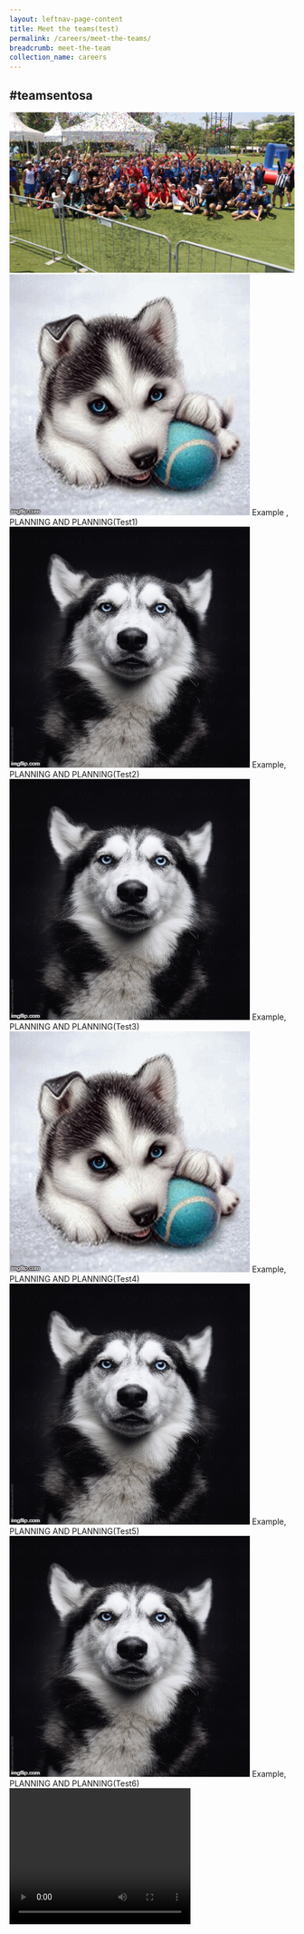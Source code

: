 ```yaml
---
layout: leftnav-page-content
title: Meet the teams(test)
permalink: /careers/meet-the-teams/
breadcrumb: meet-the-team
collection_name: careers
---
```

## #teamsentosa
  
<img src="images/test/test-hero-banner.jpg" alt="Group Photo">
  
<div class="grid-container-mmt">
  <div class="image-text-container-mmt">
<img class="grid-image-mmt-1" src="images/test/testimagev1.gif" alt="Flowers in Chania"/>
  <span class="image-text-mmt-1">Example ,<br>PLANNING AND PLANNING(Test1)</span>
  </div>

 <div class="image-text-container-mmt">
<img class="grid-image-mmt-2" src="images/test/testimagev2.gif" alt="Flowers in Chania"/>
  <span class="image-text-mmt-2">Example,<br>PLANNING AND PLANNING(Test2)</span>
 </div>
  
 <div class="image-text-container-mmt">
<img class="grid-image-mmt-3" src="images/test/testimagev3.gif" alt="Flowers in Chania"/>
  <span class="image-text-mmt-3">Example,<br>PLANNING AND PLANNING(Test3)</span>
 </div>
  
 <div class="image-text-container-mmt">
<img class="grid-image-mmt-4" src="images/test/testimagev1.gif" alt="Flowers in Chania"/>
  <span class="image-text-mmt-4">Example,<br>PLANNING AND PLANNING(Test4)</span>
 </div>
  
 <div class="image-text-container-mmt">
<img class="grid-image-mmt-5" src="images/test/testimagev2.gif" alt="Flowers in Chania"/>
  <span class="image-text-mmt-5">Example,<br>PLANNING AND PLANNING(Test5)</span>
 </div>
  
 <div class="image-text-container-mmt">
<img class="grid-image-mmt-6" src="images/test/testimagev3.gif" alt="Flowers in Chania"/>
  <span class="image-text-mmt-6">Example,<br>PLANNING AND PLANNING(Test6)</span>
 </div>
</div>
  
  <video width="320" height="240" controls>
  <source src="video/test.mp4" type="video/mp4">
  Your browser does not support the video tag.
  </video>
